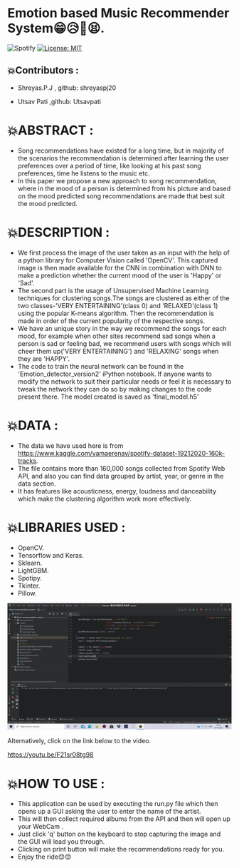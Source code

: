 # Emotion based Music Recommender System😁😥🥰😫.

![Spotify](https://img.shields.io/badge/Spotify-1ED760?&style=for-the-badge&logo=spotify&logoColor=white)
[![License: MIT](https://img.shields.io/badge/License-MIT-yellow.svg)](https://opensource.org/licenses/MIT)

## 💥Contributors :

   * Shreyas.P.J , github: shreyaspj20

   * Utsav Pati ,github: Utsavpati
 
# 💥ABSTRACT :

* Song recommendations have existed for a long time, but in majority of the scenarios the recommendation is determined after learning the user preferences over a period of time, like looking at his past song preferences, time he listens to the music etc. 
* In this paper we propose a new approach to song recommendation, where in the mood of a person is determined from his picture and based on the mood predicted song recommendations are made that best suit the mood predicted.

# 💥DESCRIPTION :


* We first process the image of the user taken as an input with the help of a python library for Computer Vision called 'OpenCV'. This captured image is then made available for the CNN in combination with DNN to make a prediction whether the current mood of the user is 'Happy' or 'Sad'.
* The second part is the usage of Unsupervised Machine Learning techniques for clustering songs.The songs are clustered as either of the two classes-'VERY ENTERTAINING'(class 0) and 'RELAXED'(class 1) using the popular K-means algorithm. Then the recommendation is made in order of the current popularity of the respective songs.
* We have an unique story in the way we recommend the songs for each mood, for example when other sites recommend sad songs when a person is sad or feeling bad, we recommend users with songs which will cheer them up('VERY ENTERTAINING') and 'RELAXING' songs when they are 'HAPPY'.
* The code to train the neural network can be found in the 'Emotion_detector_version2' iPython notebook. If anyone wants to modify the network to suit their particular needs or feel it is necessary to tweak the network they can do so by making changes to the code present there. The model created is saved as 'final_model.h5'


# 💥DATA :
 
 * The data we have used here is from https://www.kaggle.com/yamaerenay/spotify-dataset-19212020-160k-tracks.
 * The file contains more than 160,000 songs collected from Spotify Web API, and also you can find data grouped by artist, year, or genre in the data section.
 * It has features like acousticness, energy, loudness and danceability which make the clustering algorithm work more effectively.
 
 
# 💥LIBRARIES USED :
  * OpenCV.
  * Tensorflow and Keras.
  * Sklearn.
  * LightGBM.
  * Spotipy.
  * Tkinter.
  * Pillow.


![](giphy.gif)

Alternatively, click on the link below to the video.

https://youtu.be/F21sr08tg98

# 💥HOW TO USE :

   * This application can be used by executing the run.py file which then opens up a GUI asking the user to enter the name of the artist.
   * This will then collect required albums from the API and then will open up your WebCam .
   * Just click 'q' button on the keyboard to stop capturing the image and the GUI will lead you through. 
   * Clicking on print button will make the recommendations ready for you. 
   * Enjoy the ride😊😊



